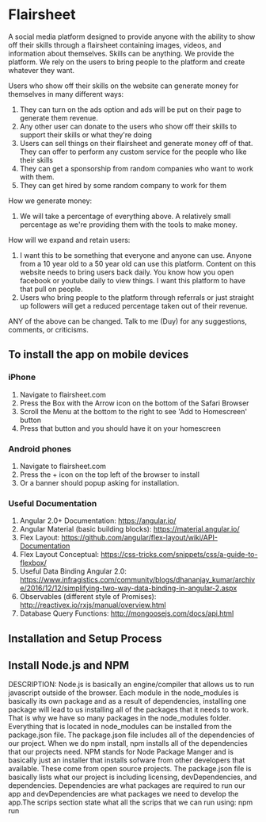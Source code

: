 # Flairsheet
A social media platform designed to provide anyone with the ability to show off their skills through a flairsheet containing images, videos, and information about themselves. Skills can be anything. We provide the platform. We rely on the users to bring people to the platform and create whatever they want.

Users who show off their skills on the website can generate money for themselves in many different ways:
1) They can turn on the ads option and ads will be put on their page to generate them revenue.
2) Any other user can donate to the users who show off their skills to support their skills or what they're doing
3) Users can sell things on their flairsheet and generate money off of that. They can offer to perform any custom service for the people who like their skills
4) They can get a sponsorship from random companies who want to work with them.
5) They can get hired by some random company to work for them

How we generate money:
1) We will take a percentage of everything above. A relatively small percentage as we're providing them with the tools to make money.

How will we expand and retain users:
1) I want this to be something that everyone and anyone can use. Anyone from a 10 year old to a 50 year old can use this platform. Content on this website needs to bring users back daily. You know how you open facebook or youtube daily to view things. I want this platform to have that pull on people.
2) Users who bring people to the platform through referrals or just straight up followers will get a reduced percentage taken out of their revenue.

ANY of the above can be changed. Talk to me (Duy) for any suggestions, comments, or criticisms.
## To install the app on mobile devices ##
### iPhone ###
1) Navigate to flairsheet.com
2) Press the Box with the Arrow icon on the bottom of the Safari Browser
2) Scroll the Menu at the bottom to the right to see 'Add to Homescreen' button
3) Press that button and you should have it on your homescreen

### Android phones ###
1) Navigate to flairsheet.com
2) Press the + icon on the top left of the browser to install
3) Or a banner should popup asking for installation.

### Useful Documentation ###
1) Angular 2.0+ Documentation:
https://angular.io/
2) Angular Material (basic building blocks):
https://material.angular.io/
3) Flex Layout:
https://github.com/angular/flex-layout/wiki/API-Documentation
4) Flex Layout Conceptual:
https://css-tricks.com/snippets/css/a-guide-to-flexbox/
5) Useful Data Binding Angular 2.0: https://www.infragistics.com/community/blogs/dhananjay_kumar/archive/2016/12/12/simplifying-two-way-data-binding-in-angular-2.aspx
6) Observables (different style of Promises):
http://reactivex.io/rxjs/manual/overview.html
7) Database Query Functions:
http://mongoosejs.com/docs/api.html

## Installation and Setup Process ##

## Install Node.js and NPM ##
DESCRIPTION: Node.js is basically an engine/compiler that allows us to run javascript outside of the browser. Each module in the node_modules is basically its own package and as a result of dependencies, installing one package will lead to us installing all of the packages that it needs to work. That is why we have so many packages in the node_modules folder. Everything that is located in node_modules can be installed from the package.json file.
The package.json file includes all of the dependencies of our project. When we do npm install, npm installs all of the dependencies that our projects need. NPM stands for Node Package Manger and is basically just an installer that installs sofware from other developers that available. These come from open source projects. The package.json file is basically lists what our project is including licensing, devDependencies, and dependencies. Dependencies are what packages are required to run our app and devDependencies are what packages we need to develop the app.The scrips section state what all the scrips that we can run using: npm run <script>.

1) Download the LTS version on:
https://nodejs.org/en/download/

2) Follow the instructions if you're not on Ubuntu:        https://nodejs.org/en/download/package-manager/#debian-and-ubuntu-based-linux-distributions
If you're on Ubuntu, run the commands:
    curl -sL https://deb.nodesource.com/setup_8.x | sudo -E bash -
    sudo apt-get install -y nodejs
    sudo apt-get install -y build-essential

3) Verify if they are both installed, run the commands:
    node -v
    npm -v

4) At the writting of this guide, your version should match or be close to:
    For node: v8.9.1 (Should be updated by now)
    For npm: 5.5.1 (Should be updated by now)

## Install Angular CLI ##
DESCRIPTION: This is just a client that does everything for us and generates stuff for us based on commands. You build and run your front-end using this. When working, you can use the command `ng serve --poll=2000` to serve up a copy of your code to localhost:4200 in the browser. You can view your code live and every time you save a file after modifying, the website will refresh. Use `ng g <what should be generated> <name of file to be generated>` to generate components, services, and even modules. In the name paramete, you can put in a file path using a `/`. Finally, you can build using `ng build` or `ng build --prod`. Building for production adds in ahead-of-time compilation for javascript and other stuff to minimize the code to be deployed. Alot more details below.

1) Run the command:
    sudo npm install -g @angular/cli

2) If the command gives you weird popup messages, then exit the install and run the
command again. The second time I ran the command it worked perfectly.

3) Verify if it is installed, run the command:
    ng -v

4) At the writting of this guide, your version should match or be close to:
    Angular CLI: 1.5.0 (Should be updated by now)

## Install MongoDB ##
DESCRIPTION: This is our database. It basically stores everything as documents or json. It's a lot simpler for what we're doing because it lets us change the schema of our data quickly and can scale pretty well.

1) Download MongoDB from:
https://www.mongodb.com/download-center#community

2) Following instructions on:
https://docs.mongodb.com/manual/tutorial/install-mongodb-on-ubuntu/

## Install Editor ##
DESCRIPTION: To code well, you need an editor that you know well. Visusal Studio Code is a new open source editor that has code completion and almost everything like IntelliJ. However, everything about it is free and open source. Generally, when developing software, you should try to use free and open source software so you don't have to worry about paying extra costs for licensing and such. I recommend using VS Code because it's pretty cool right now. A majority of developers on Youtube and other sites use this editor. Also, it's good to learn how to use a good idea without relying on IntelliJ the whole time. To be a really good developer, you should never put your all of your skills into a single thing. Be knowledgeable of everything, be diversified.

1) Download the editor on: https://code.visualstudio.com/

2) There are a lot of support and plugins for this editor. It's easy to install them as well.   It basically has everything IntelliJ has but you just gotta find the right plugins. Click on the "Square" icon on the left bar, to see all the extensions. Some of useful extensions that I have that I recommend you install:
  Angular 5 Snippets - Typscript, Html, Angular Material, ngRx, RxJS & Flex Layout
  Atom One Dark Theme
  Atom One Light Theme
  Auto Close Tag
  Beautify
  Blank Line at the End of File
  C/C++
  CSS Peek
  Darcula IntelliJ Theme
  Debugger for Chrome
  EditorConfig for VS Code
  ESLint
  Git History (git log)
  Git Lens - git blame annotations...
  Guides
  HTML CSS Support
  HTML Snippets
  IntelliJ IDEA Keybindings
  IntelliSense for CSS class names
  npm
  npm Intellisense
  One Dark Pro
  Path Intellisense
  Python
  stylelint
  Trailing Spaces
  TSLint
  vscode-icons
  Auto Import by steoates

A lot of the extensions especially the themes are unnecessary for this particular project but I think the rest are useful.

### To run MongoDB server locally: ###
1) Navigate to your forked project repo.
2) Make a new folder in the folder and name it: data
3) To start up the mongoDB server itself inside the flairsheet folder, run command:
  mongod --dbpath=data
4) To use the mongoDB shell, run command:
  mongo

EXPLANATION: the mongod command starts up the database server and allow you to connect to the database. The mongo comamnd opens up a terminal for the database that allows you to run commands on the database and what is stored in the database itself. Basically, allows you to make queries.

## Pull down the respository ##
1) Go to the flairsheet repo.
2) Fork your own copy of the repo by hitting the fork icon on the top right
   corner of the repo.

OPTIONAL (If you want to push and fetch without having to enter email and password everytime):
  1) Follow instructions to generate ssh keys on: https://confluence.atlassian.com/bitbucketserver/creating-ssh-keys-776639788.html
  2) You should have a private ssh key and a public ssh key stored somewhere on your computer now. The public ssh key you give to Github so it can recognize you and you keep the private key. Github compares the public key and private key to identify that your computer is you.
  3) When you go to clone, clone using ssh or copy the ssh url.

2) Find a good place to put the forked project and do:
    git clone <url>
3) Run the command:
    git remote -vv
4) You should see origin with the url that you just used to clone.
5) Go to the main repo and copy the clone url. Set up upstream with the command:
    git remote add upstream <url>
6) cd into the repository and run:
    npm install

IMPORTANT: So how we are doing this is that we all work on our own forks. Each
issues done should have its own branch on your fork. Every branch should be brand new and be updated to master. Master will be what we're merging to for right now. We don't have a release yet so I don't think we need a separate branch for that. When you are done with an issue,
create a pull request to master and wait for others to review the PRs. At least
one other person must review it before merging. If you found any bugs or want any features implemented, post them in the issues section of github. Make sure it's detailed so others can
reproduce and understand what it is. If you want to work on something you can just pick something from issues and work on it. Assign your name to it.

## Install MongoDB Compass ##
DESCRIPTION: This is the GUI for the MongoDB database. It lets us see all of our data in an easy to view way.

1) Download MongoDB Compass from:
https://www.mongodb.com/download-center?filter=enterprise#compass

2) Select 'Community Stable Version' and your platform.

3) Fill in the boxes with whatever information. It's an email list so
you can put fake information.

4) Install instructions from:
https://docs.mongodb.com/compass/master/install/#download-compass

5) Make sure your MongoDB sever is up and running.

6) Fill in the following information:
  Hostname: localhost
  Port: 27017

7) Click connect

## Connecting to the server ##
DESCRIPTION: This is the DigitalOcean remote access server that we're using to deploy the server and client. You can ssh into this server with your computer using the ssh below. This
server uses the production branch to deploy the app. This server doesn't have that much processing power or RAM so it can't build on its own. That's why I made a production branch with everything already built. I would then just have to pull down the files into the server.
This is optional and I can do everything if needed.

1) Talk to me so I can add you to the server.

2) Run the command to SSH into the server as admin:
    ssh admin@162.243.170.145

3) Give me your public key and I can add you to the admin keys.

4) Password For sudo on server: flairadmin7

## To update the current angular app production ##
(This is a weird method because it's a workaround. Our
server doesn't have enough RAM to build prod)
1) Checkout origin production branch on your computer:
    git checkout production

2) Pull in new changes from upstream's master branch:
    git pull upstream master

3) Build production on your computer:
    ng build --prod
    npm run compile-server

4) Add, commit, and push up new changes to upstream's production branch:
    git add .
    git commit
    git push origin production

5) ssh into digital ocean's server using admin:
    ssh admin@162.243.170.145

6) Navigate to flairsheet folder
    cd flairsheet

7) Make sure you're in production branch:
    git checkout production

8) Pull down changes from production branch:
    git fetch --all
    git rebase

9) Run the command:
    npm install
    pm2 delete 0
    pm2 start ./dist/server/index.js

10) Exit the server with command:
    exit

## Optional ##
### Install Lighthouse (Progressive Web App Analyzer) ###
DESCRIPTION: This is a chrome plugin by Google that checks to see if our app matches the description of a Progressive Web App and has all of the things that make a PWA good.

1) Go to https://chrome.google.com/webstore/detail/lighthouse/blipmdconlkpinefehnmjammfjpmpbjk/related?hl=en

2) Add the extension to Chrome.

3) Run the test by navigating to flairsheet.com and clicking on the Lighthouse icon

4) Click generate report to see how the app is compliant to Google standardss

## Useful Commands ##
### Development server ###

Run `ng serve` for a dev server. Navigate to `http://localhost:4200/`. The app will automatically reload if you change any of the source files. Run `ng serve -prod` to serve up a production server. Run `ng serve --poll=2000` if your code doesn't refresh on save.
A production server has service workers and is more like what our actualy app is on the site.

### Code scaffolding ###

Run `ng generate component component-name` to generate a new component. You can also use `ng generate directive|pipe|service|class|guard|interface|enum|module`. Example: To generate a service for a rocket, run `ng generate component RocketComponent`

### Build ###

Run `ng build` to build the project. The build artifacts will be stored in the `dist/` directory. Use the `-prod` flag for a production build.

### Running unit tests ###

Run `ng test` to execute the unit tests via [Karma](https://karma-runner.github.io). You don't have to do any testing since we are a small group and can just ask each other when something goes wrong.

## SERVER: ##
### MongoDB For The Server Only: ###
#### Start Mongo Server ####
sudo systemctl start mongod
#### Get status of Mongo Server ####
sudo systemctl status mongod
#### Restart Mongo Server ####
sudo systemctl restart mongod
#### Ensures Mongo Server starts at boot ####
sudo systemctl enable mongod
#### Login into Mongo Shell with Credentials ####
mongo -u admin -p --authenticationDatabase admin
mongo -u <username> -p --authenticationDatabase <databaseUserStoredAt>

### PM2 (Process Manger): ###
DESCRIPTION: This is our main app manager. It controls the app and restarts the app when the
server crashes or is rebooted. This is what we mainly use to deploy our app.
#### Show status of apps running: ####
pm2 status
#### Start the app ####
pm2 start server
pm2 start <appFile>

### Nginx ###
DESCRIPTION: This is the backend proxy server that enables us to host our app securely.
It sets up all secure connections to us and runs our encryptions. This is the
reason why our app has https.
#### Start nginx server ####
sudo systemctl start nginx
#### Restart nginx server ####
sudo systemctl restart nginx
